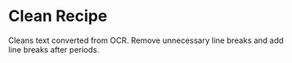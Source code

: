 # Clean Recipe
Cleans text converted from OCR. Remove unnecessary line breaks and add line breaks after periods.